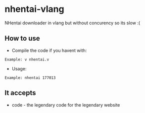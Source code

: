 # nhentai-vlang
NHentai downloader in vlang but without concurency so its slow :(


## How to use
* Compile the code if you havent with:
```
Example: v nhentai.v
```

* Usage:
```
Example: nhentai 177013
```

## It accepts
* code - the legendary code for the legendary website


